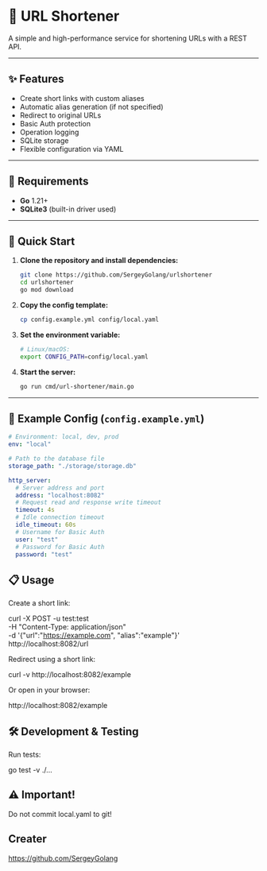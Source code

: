 # 🔗 URL Shortener

A simple and high-performance service for shortening URLs with a REST API.

---

## ✨ Features

- Create short links with custom aliases
- Automatic alias generation (if not specified)
- Redirect to original URLs
- Basic Auth protection
- Operation logging
- SQLite storage
- Flexible configuration via YAML

---

## 📌 Requirements

- **Go** 1.21+
- **SQLite3** (built-in driver used)

---

## 🚀 Quick Start

1. **Clone the repository and install dependencies:**
    ```bash
    git clone https://github.com/SergeyGolang/urlshortener
    cd urlshortener
    go mod download
    ```

2. **Copy the config template:**
    ```bash
    cp config.example.yml config/local.yaml
    ```

3. **Set the environment variable:**
    ```bash
    # Linux/macOS:
    export CONFIG_PATH=config/local.yaml
    ```

4. **Start the server:**
    ```bash
    go run cmd/url-shortener/main.go
    ```

---

## 🔧 Example Config (`config.example.yml`)

```yaml
# Environment: local, dev, prod
env: "local"

# Path to the database file
storage_path: "./storage/storage.db"

http_server:
  # Server address and port
  address: "localhost:8082"
  # Request read and response write timeout
  timeout: 4s
  # Idle connection timeout
  idle_timeout: 60s
  # Username for Basic Auth
  user: "test"
  # Password for Basic Auth
  password: "test"
```

## 📋 Usage

Create a short link:

curl -X POST -u test:test \
  -H "Content-Type: application/json" \
  -d '{"url":"https://example.com", "alias":"example"}' \
  http://localhost:8082/url

Redirect using a short link:

curl -v http://localhost:8082/example

Or open in your browser:

http://localhost:8082/example

## 🛠 Development & Testing

Run tests:

go test -v ./...

## ⚠️ Important!
Do not commit local.yaml to git!

## Creater

https://github.com/SergeyGolang